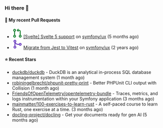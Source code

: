 ### Hi there 👋

#### 🔨 My recent Pull Requests

- ![](./assets/pr-open.svg) [[Svelte] Svelte 5 support](https://github.com/symfony/ux/pull/2288) on [symfony/ux](https://github.com/symfony/ux) (5 months ago)
- ![](./assets/pr-merged.svg) [Migrate from Jest to Vitest](https://github.com/symfony/ux/pull/1202) on [symfony/ux](https://github.com/symfony/ux) (2 years ago)

#### ⭐ Recent Stars

- [duckdb/duckdb](https://github.com/duckdb/duckdb) - DuckDB is an analytical in-process SQL database management system (1 month ago)
- [robiningelbrecht/phpunit-pretty-print](https://github.com/robiningelbrecht/phpunit-pretty-print) - Better PHPUnit CLI output with Collision (1 month ago)
- [FriendsOfOpenTelemetry/opentelemetry-bundle](https://github.com/FriendsOfOpenTelemetry/opentelemetry-bundle) - Traces, metrics, and logs instrumentation within your Symfony application (3 months ago)
- [mainmatter/100-exercises-to-learn-rust](https://github.com/mainmatter/100-exercises-to-learn-rust) - A self-paced course to learn Rust, one exercise at a time. (3 months ago)
- [docling-project/docling](https://github.com/docling-project/docling) - Get your documents ready for gen AI (5 months ago)